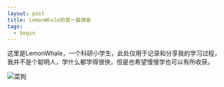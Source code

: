 ```yaml
---
layout: post
title: LemonWhale的第一篇博客
tags: 
  - begin
---
```


这里是LemonWhale，一个科研小学生，此处仅用于记录和分享我的学习过程，我并不是个聪明人，学什么都学得很快，但是也希望慢慢学也可以有所收获。

![菜狗]({{site.url}}/img/in-post/first/菜狗.jpg)